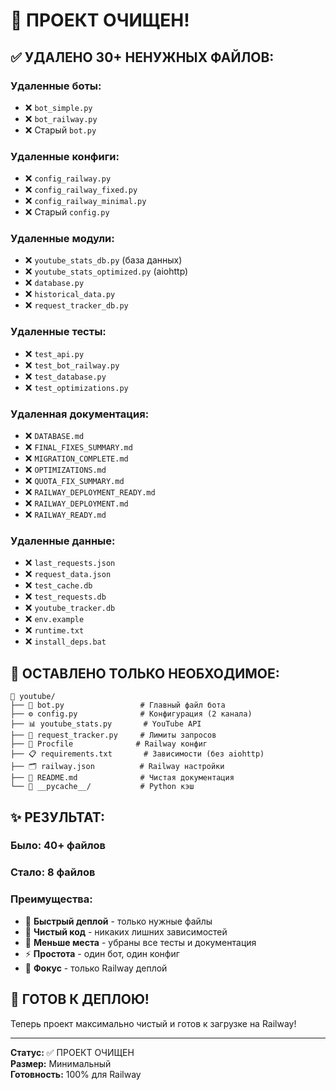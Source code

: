 # 🧹 ПРОЕКТ ОЧИЩЕН!

## ✅ **УДАЛЕНО 30+ НЕНУЖНЫХ ФАЙЛОВ:**

### **Удаленные боты:**
- ❌ `bot_simple.py` 
- ❌ `bot_railway.py`
- ❌ Старый `bot.py`

### **Удаленные конфиги:**
- ❌ `config_railway.py`
- ❌ `config_railway_fixed.py` 
- ❌ `config_railway_minimal.py`
- ❌ Старый `config.py`

### **Удаленные модули:**
- ❌ `youtube_stats_db.py` (база данных)
- ❌ `youtube_stats_optimized.py` (aiohttp)
- ❌ `database.py`
- ❌ `historical_data.py`
- ❌ `request_tracker_db.py`

### **Удаленные тесты:**
- ❌ `test_api.py`
- ❌ `test_bot_railway.py`
- ❌ `test_database.py`
- ❌ `test_optimizations.py`

### **Удаленная документация:**
- ❌ `DATABASE.md`
- ❌ `FINAL_FIXES_SUMMARY.md`
- ❌ `MIGRATION_COMPLETE.md`
- ❌ `OPTIMIZATIONS.md`
- ❌ `QUOTA_FIX_SUMMARY.md`
- ❌ `RAILWAY_DEPLOYMENT_READY.md`
- ❌ `RAILWAY_DEPLOYMENT.md`
- ❌ `RAILWAY_READY.md`

### **Удаленные данные:**
- ❌ `last_requests.json`
- ❌ `request_data.json`
- ❌ `test_cache.db`
- ❌ `test_requests.db`
- ❌ `youtube_tracker.db`
- ❌ `env.example`
- ❌ `runtime.txt`
- ❌ `install_deps.bat`

## 🎯 **ОСТАВЛЕНО ТОЛЬКО НЕОБХОДИМОЕ:**

```
📁 youtube/
├── 🤖 bot.py                 # Главный файл бота
├── ⚙️ config.py              # Конфигурация (2 канала)
├── 📊 youtube_stats.py       # YouTube API
├── 👥 request_tracker.py     # Лимиты запросов
├── 🚀 Procfile              # Railway конфиг
├── 📋 requirements.txt       # Зависимости (без aiohttp)
├── 🗂️ railway.json          # Railway настройки
├── 📖 README.md              # Чистая документация
└── 📁 __pycache__/           # Python кэш
```

## ✨ **РЕЗУЛЬТАТ:**

### **Было:** 40+ файлов
### **Стало:** 8 файлов

### **Преимущества:**
- 🚀 **Быстрый деплой** - только нужные файлы
- 🧹 **Чистый код** - никаких лишних зависимостей
- 💾 **Меньше места** - убраны все тесты и документация
- ⚡ **Простота** - один бот, один конфиг
- 🎯 **Фокус** - только Railway деплой

## 🎉 **ГОТОВ К ДЕПЛОЮ!**

Теперь проект максимально чистый и готов к загрузке на Railway!

---

**Статус:** ✅ ПРОЕКТ ОЧИЩЕН  
**Размер:** Минимальный  
**Готовность:** 100% для Railway
